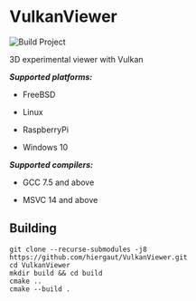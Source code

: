 VulkanViewer
======================
<!-- [![Build Status](https://travis-ci.com/hiergaut/VulkanViewer.svg?branch=main)](https://travis-ci.com/hiergaut/VulkanViewer) -->
<!--[![example workflow name](https://github.com/hiergaut/VulkanViewer/workflows/CI/badge.svg)](https://github.com/hiergaut/VulkanViewer/actions?query=workflow%3ACI) -->
![Build Project](https://github.com/hiergaut/VulkanViewer/workflows/Build%20Project/badge.svg)

3D experimental viewer with Vulkan

***Supported platforms:***

 <!-- * Android (14+, ARM, x86, MIPS) -->
 <!-- * asm.js/Emscripten (1.25.0) -->
 * FreeBSD
 <!-- * iOS (iPhone, iPad, AppleTV) -->
 * Linux
 <!-- * MIPS Creator CI20 -->
 <!-- * OSX (10.12+) -->
 <!-- * PlayStation 4 -->
 * RaspberryPi
 <!-- * Windows (XP, Vista, 7, 8, 10) -->
 * Windows 10
 <!-- * UWP (Universal Windows, Xbox One) -->

***Supported compilers:***

 <!-- * Clang 3.3 and above -->
 <!-- * GCC 5 and above -->
 * GCC 7.5 and above
 <!-- * VS2017 and above -->
 * MSVC 14 and above

Building
-------------

```
git clone --recurse-submodules -j8 https://github.com/hiergaut/VulkanViewer.git
cd VulkanViewer
mkdir build && cd build
cmake ..
cmake --build .
```
